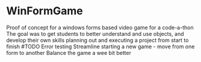 # WinFormGame
Proof of concept for a windows forms based video game for a code-a-thon
The goal was to get students to better understand and use objects, and develop their own skills planning out and executing a project
from start to finish
#TODO
Error testing
Streamline starting a new game - move from one form to another
Balance the game a wee bit better
